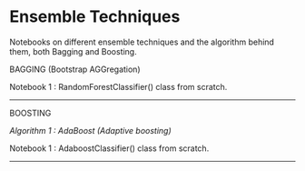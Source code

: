 # Ensemble Techniques
Notebooks on different ensemble techniques and the algorithm behind them, both Bagging and Boosting.

BAGGING (Bootstrap AGGregation)

Notebook 1 : RandomForestClassifier() class from scratch.
___________________________________________________________________________________________________________________________________________________________________________________

BOOSTING

*Algorithm 1 : AdaBoost (Adaptive boosting)*

Notebook 1 : AdaboostClassifier() class from scratch.
___________________________________________________________________________________________________________________________________________________________________________________
